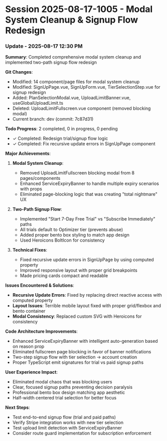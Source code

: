 # Session 2025-08-17-1005 - Modal System Cleanup & Signup Flow Redesign

### Update - 2025-08-17 12:30 PM

**Summary**: Completed comprehensive modal system cleanup and implemented two-path signup flow redesign

**Git Changes**:
- Modified: 14 component/page files for modal system cleanup
- Modified: SignUpPage.vue, SignUpForm.vue, TierSelectionStep.vue for signup redesign
- Added: PlanSelectionModal.vue, UploadLimitBanner.vue, useGlobalUploadLimit.ts
- Deleted: UploadLimitFullscreen.vue component (removed blocking modal)
- Current branch: dev (commit: 7c87d31)

**Todo Progress**: 2 completed, 0 in progress, 0 pending
- ✓ Completed: Redesign trial/signup flow logic
- ✓ Completed: Fix recursive update errors in SignUpPage component

**Major Achievements**:

1. **Modal System Cleanup**: 
   - Removed UploadLimitFullscreen blocking modal from 8 pages/components
   - Enhanced ServiceExpiryBanner to handle multiple expiry scenarios with props
   - Eliminated page-blocking logic that was creating "total nightmare" UX

2. **Two-Path Signup Flow**:
   - Implemented "Start 7-Day Free Trial" vs "Subscribe Immediately" paths
   - All trials default to Optimizer tier (prevents abuse)
   - Added proper bento box styling to match app design
   - Used Heroicons BoltIcon for consistency

3. **Technical Fixes**:
   - Fixed recursive update errors in SignUpPage by using computed property
   - Improved responsive layout with proper grid breakpoints
   - Made pricing cards compact and readable

**Issues Encountered & Solutions**:
- **Recursive Update Errors**: Fixed by replacing direct reactive access with computed property
- **Layout Issues**: Terrible mobile layout fixed with proper grid/flexbox and bento container
- **Modal Consistency**: Replaced custom SVG with Heroicons for consistency

**Code Architecture Improvements**:
- Enhanced ServiceExpiryBanner with intelligent auto-generation based on reason prop
- Eliminated fullscreen page blocking in favor of banner notifications
- Two-step signup flow with tier selection → account creation
- Proper TypeScript emit signatures for trial vs paid signup paths

**User Experience Impact**:
- Eliminated modal chaos that was blocking users
- Clear, focused signup paths preventing decision paralysis
- Professional bento box design matching app aesthetic
- Half-width centered trial selection for better focus

**Next Steps**:
- Test end-to-end signup flow (trial and paid paths)
- Verify Stripe integration works with new tier selection
- Test upload limit detection with ServiceExpiryBanner
- Consider route guard implementation for subscription enforcement